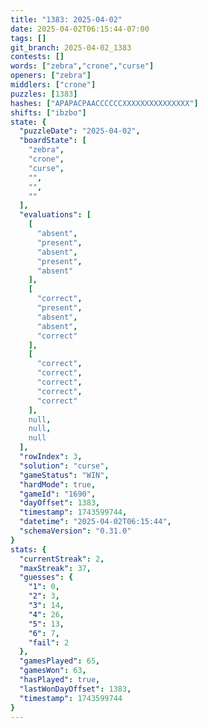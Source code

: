 ```yaml
---
title: "1383: 2025-04-02"
date: 2025-04-02T06:15:44-07:00
tags: []
git_branch: 2025-04-02_1383
contests: []
words: ["zebra","crone","curse"]
openers: ["zebra"]
middlers: ["crone"]
puzzles: [1383]
hashes: ["APAPACPAACCCCCCXXXXXXXXXXXXXXX"]
shifts: ["ibzbo"]
state: {
  "puzzleDate": "2025-04-02",
  "boardState": [
    "zebra",
    "crone",
    "curse",
    "",
    "",
    ""
  ],
  "evaluations": [
    [
      "absent",
      "present",
      "absent",
      "present",
      "absent"
    ],
    [
      "correct",
      "present",
      "absent",
      "absent",
      "correct"
    ],
    [
      "correct",
      "correct",
      "correct",
      "correct",
      "correct"
    ],
    null,
    null,
    null
  ],
  "rowIndex": 3,
  "solution": "curse",
  "gameStatus": "WIN",
  "hardMode": true,
  "gameId": "1690",
  "dayOffset": 1383,
  "timestamp": 1743599744,
  "datetime": "2025-04-02T06:15:44",
  "schemaVersion": "0.31.0"
}
stats: {
  "currentStreak": 2,
  "maxStreak": 37,
  "guesses": {
    "1": 0,
    "2": 3,
    "3": 14,
    "4": 26,
    "5": 13,
    "6": 7,
    "fail": 2
  },
  "gamesPlayed": 65,
  "gamesWon": 63,
  "hasPlayed": true,
  "lastWonDayOffset": 1383,
  "timestamp": 1743599744
}
---
```

<!-- more -->
